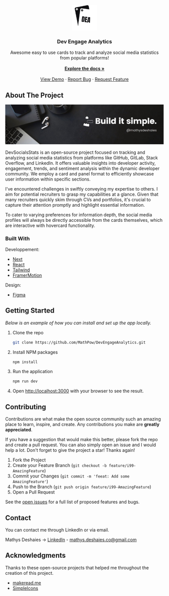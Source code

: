                          
<br/>
<div align="center">
<a href="https://github.com/MathPow/DevEngageAnalytics/">
<img src="https://github.com/MathPow/DevEngageAnalytics/blob/main/public/logo.svg" alt="Logo" width="80" height="80">
</a>
<h3 align="center">Dev Engage Analytics</h3>
<p align="center">
Awesome easy to use cards to track and analyze social media statistics from popular platforms!
<br/>
<br/>
<a href="https://mathpow.github.io/DevEngageAnalytics/docs"><strong>Explore the docs »</strong></a>
<br/>
<br/>
<a href="https://mathpow.github.io/DevEngageAnalytics/">View Demo</a> ·
<a href="https://github.com/MathPow/DevEngageAnalytics/issues/new?assignees=&labels=bug&projects=&template=bug_report.md&title=">Report Bug</a> ·
<a href="https://github.com/MathPow/DevEngageAnalytics/issues/new?assignees=&labels=enhancement&projects=&template=feature_request.md&title=">Request Feature</a>
</p>
</div>

 ## About The Project

![ScreenShot](https://github.com/MathPow/MathPow/blob/main/banner.png)

DevSocialsStats is an open-source project focused on tracking and analyzing social media statistics from platforms like GitHub, GitLab, Stack Overflow, and LinkedIn. It offers valuable insights into developer activity, engagement, trends, and sentiment analysis within the dynamic developer community. We employ a card and panel format to efficiently showcase user information within specific sections.

I've encountered challenges in swiftly conveying my expertise to others. I aim for potential recruiters to grasp my capabilities at a glance. Given that many recruiters quickly skim through CVs and portfolios, it's crucial to capture their attention promptly and highlight essential information.

To cater to varying preferences for information depth, the social media profiles will always be directly accessible from the cards themselves, which are interactive with hovercard functionality.
 ### Built With

Developpement:

- [Next](https://nextjs.org)
- [React](https://reactjs.org)
- [Tailwind](https://tailwindcss.com/)
- [FramerMotion](https://www.framer.com/motion/component/)

Design:

- [Figma](https://www.figma.com/file/2VrK9qzBpIUjeDmHHkKkor/DevEngageAnalytics?type=design&node-id=1%3A2&mode=design&t=t3kUdUWmje7Kc0pu-1.)
 ## Getting Started

_Below is an example of how you can install and set up the app locally._

1. Clone the repo
   ```bash
   git clone https://github.com/MathPow/DevEngageAnalytics.git
   ```
2. Install NPM packages
   ```bash
   npm install
   ```
3. Run the application
   ```sh
   npm run dev
   ```
4. Open [http://localhost:3000](http://localhost:3000) with your browser to see the result.
 ## Contributing

Contributions are what make the open source community such an amazing place to learn, inspire, and create. Any contributions you make are **greatly appreciated**.

If you have a suggestion that would make this better, please fork the repo and create a pull request. You can also simply open an issue and I would help a lot.
Don't forget to give the project a star! Thanks again!

1. Fork the Project
2. Create your Feature Branch (`git checkout -b feature/i99-AmazingFeature`)
3. Commit your Changes (`git commit -m 'feeat: Add some AmazingFeature'`)
4. Push to the Branch (`git push origin feature/i99-AmazingFeature`)
5. Open a Pull Request

See the [open issues](https://github.com/MathPow/DevEngageAnalytics/issuess) for a full list of proposed features and bugs.
 ## Contact
 
You can contact me through LinkedIn or via email.

Mathys Deshaies -> [LinkedIn](https://www.linkedin.com/in/mathys-deshaies/) - mathys.deshaies.co@gmail.com
 ## Acknowledgments

Thanks to these open-source projects that helped me throughout the creation of this project.

- [makeread.me](https://github.com/ShaanCoding/ReadME-Generator)
- [SimpleIcons](https://simpleicons.org/)
